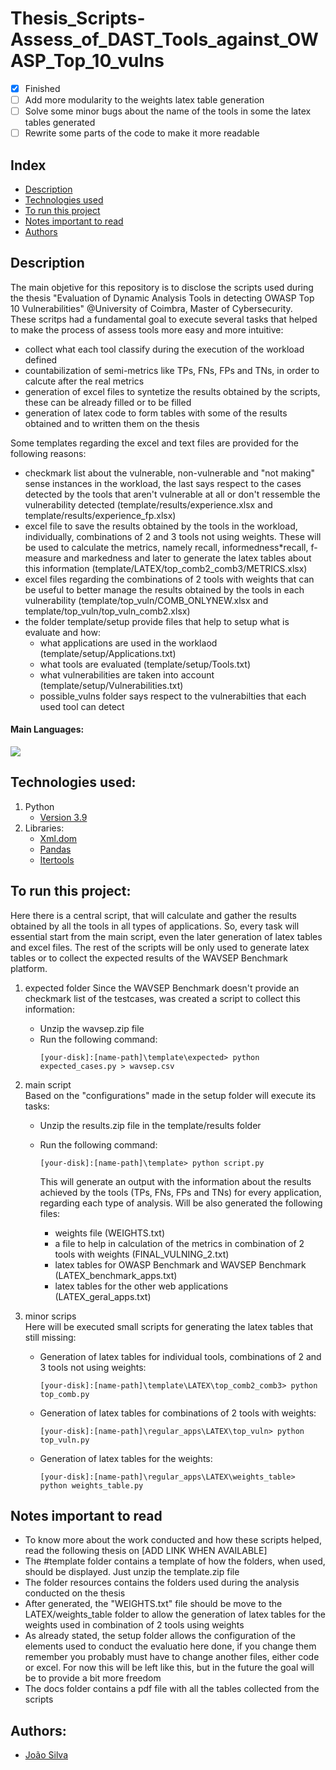 # Thesis_Scripts-Assess_of_DAST_Tools_against_OWASP_Top_10_vulns
- [x] Finished
- [ ] Add more modularity to the weights latex table generation
- [ ] Solve some minor bugs about the name of the tools in some the latex tables generated
- [ ] Rewrite some parts of the code to make it more readable

## Index
- [Description](#description)
- [Technologies used](#technologies-used)
- [To run this project](#to-run-this-project)
- [Notes important to read](#notes-important-to-read)
- [Authors](#authors)

## Description
The main objetive for this repository is to disclose the scripts used during the thesis "Evaluation of Dynamic Analysis Tools in detecting OWASP Top 10 Vulnerabilities" @University of Coimbra, Master of Cybersecurity. <br>
These scritps had a fundamental goal to execute several tasks that helped to make the process of assess tools more easy and more intuitive:
- collect what each tool classify during the execution of the workload defined
- countabilization of semi-metrics like TPs, FNs, FPs and TNs, in order to calcute after the real metrics
- generation of excel files to syntetize the results obtained by the scripts, these can be already filled or to be filled
- generation of latex code to form tables with some of the results obtained and to written them on the thesis

Some templates regarding the excel and text files are provided for the following reasons:
- checkmark list about the vulnerable, non-vulnerable and "not making" sense instances in the workload, the last says respect to the cases detected by the tools that aren't vulnerable at all or don't ressemble the vulnerability detected (template/results/experience.xlsx and template/results/experience_fp.xlsx)
- excel file to save the results obtained by the tools in the workload, individually, combinations of 2 and 3 tools not using weights. These will be used to calculate the metrics, namely recall, informedness*recall, f-measure and markedness and later to generate the latex tables about this information (template/LATEX/top_comb2_comb3/METRICS.xlsx)
- excel files regarding the combinations of 2 tools with weights that can be useful to better manage the results obtained by the tools in each vulnerability (template/top_vuln/COMB_ONLYNEW.xlsx and template/top_vuln/top_vuln_comb2.xlsx)
- the folder template/setup provide files that help to setup what is evaluate and how:
  - what applications are used in the worklaod (template/setup/Applications.txt)
  - what tools are evaluated (template/setup/Tools.txt)
  - what vulnerabilities are taken into account (template/setup/Vulnerabilities.txt)
  - possible_vulns folder says respect to the vulnerabilties that each used tool can detect

#### Main Languages:
![](https://img.shields.io/badge/Python-333333?style=flat&logo=python&logoColor=4F74DA)

## Technologies used:
1. Python
    - [Version 3.9](https://www.python.org/downloads/release/python-390/)
2. Libraries:<br>
    - [Xml.dom](https://docs.python.org/3/library/xml.dom.html)
    - [Pandas](https://pandas.pydata.org)
    - [Itertools](https://docs.python.org/3/library/itertools.html)


## To run this project:
Here there is a central script, that will calculate and gather the results obtained by all the tools in all types of applications. So, every task will essential start from the main script, even the later generation of latex tables and excel files. The rest of the scripts will be only used to generate latex tables or to collect the expected results of the WAVSEP Benchmark platform.
1. expected folder
   Since the WAVSEP Benchmark doesn't provide an checkmark list of the testcases, was created a script to collect this information:
   * Unzip the wavsep.zip file
   * Run the following command:
     ```shellscript
     [your-disk]:[name-path]\template\expected> python expected_cases.py > wavsep.csv
     ```
     
2. main script <br>
   Based on the "configurations" made in the setup folder will execute its tasks:
   * Unzip the results.zip file in the template/results folder
   * Run the following command:
     ```shellscript
     [your-disk]:[name-path]\template> python script.py
     ```
     
     This will generate an output with the information about the results achieved by the tools (TPs, FNs, FPs and TNs) for every application, regarding each type of analysis. Will be also generated the following files:
     - weights file (WEIGHTS.txt)
     - a file to help in calculation of the metrics in combination of 2 tools with weights (FINAL_VULNING_2.txt)
     - latex tables for OWASP Benchmark and WAVSEP Benchmark (LATEX_benchmark_apps.txt)
     - latex tables for the other web applications (LATEX_geral_apps.txt)
     
4. minor scrips  <br>
   Here will be executed small scripts for generating the latex tables that still missing:
   * Generation of latex tables for individual tools, combinations of 2 and 3 tools not using weights:
     ```shellscript
     [your-disk]:[name-path]\template\LATEX\top_comb2_comb3> python top_comb.py
     ```
   * Generation of latex tables for combinations of 2 tools with weights:
     ```shellscript
     [your-disk]:[name-path]\regular_apps\LATEX\top_vuln> python top_vuln.py
     ```
   * Generation of latex tables for the weights:
     ```shellscript
     [your-disk]:[name-path]\regular_apps\LATEX\weights_table> python weights_table.py
     ```

## Notes important to read
- To know more about the work conducted and how these scripts helped, read the following thesis on [ADD LINK WHEN AVAILABLE]
- The #template folder contains a template of how the folders, when used, should be displayed. Just unzip the template.zip file
- The folder resources contains the folders used during the analysis conducted on the thesis
- After generated, the "WEIGHTS.txt" file should be move to the LATEX/weights_table folder to allow the generation of latex tables for the weights used in combination of 2 tools using weights
- As already stated, the setup folder allows the configuration of the elements used to conduct the evaluatio here done, if you change them remember you probably must have to change another files, either code or excel. For now this will be left like this, but in the future the goal will be to provide a bit more freedom
- The docs folder contains a pdf file with all the tables collected from the scripts



## Authors:
- [João Silva](https://github.com/joaosilva21)
